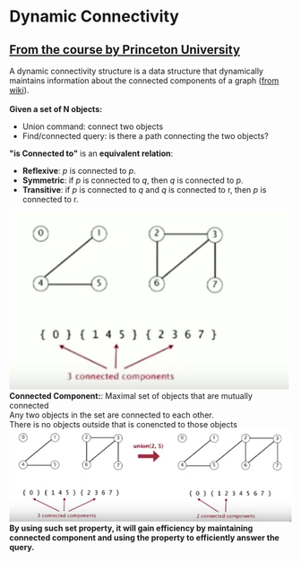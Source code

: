 # Dynamic Connectivity

## [From the course by Princeton University](https://www.youtube.com/channel/UCirCLaGiw_zT6vJNI_At6ag)

A dynamic connectivity structure is a data structure that dynamically maintains information about the connected components of a graph ([from wiki](https://en.wikipedia.org/wiki/Dynamic_connectivity)). 
</br>
</br>
**Given a set of N objects:**
* Union command: connect two objects
* Find/connected query: is there a path connecting the two objects?

**"is Connected to"** is an **equivalent relation**:
</br>
* **Reflexive**:  *p* is connected to *p*.
* **Symmetric**:  if *p* is connected to *q*, then *q* is connected to *p*.
* **Transitive**: if *p* is connected to *q* and *q* is connected to r, then *p* is connected to r.

![](https://github.com/ExploreNcrack/Algorithm/blob/master/SET%20THEORY/Dynamic%20Connectivity/p1.png)
</br>
**Connected Component:**: Maximal set of objects that are mutually connected
</br>Any two objects in the set are connected to each other.
</br>There is no objects outside that is conencted to those objects
</br>
![](https://github.com/ExploreNcrack/Algorithm/blob/master/SET%20THEORY/Dynamic%20Connectivity/p2.png)
</br>
**By using such set property, it will gain efficiency by maintaining connected component and using the property to efficiently answer the query.**
